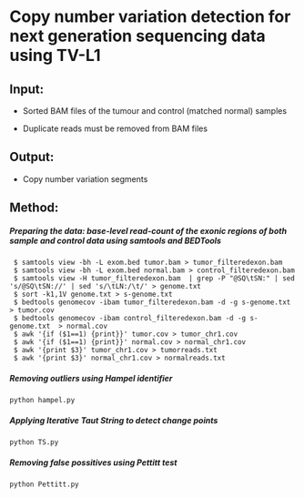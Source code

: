 # **Copy number variation detection for next generation sequencing data using TV-L1**

## **Input:**

- Sorted BAM files of the tumour and control (matched normal) samples

- Duplicate reads must be removed from BAM files

## **Output:**

- Copy number variation segments


## **Method:**

##### Preparing the data: base-level read-count of the exonic regions of both sample and control data using samtools and BEDTools

```
 $ samtools view -bh -L exom.bed tumor.bam > tumor_filteredexon.bam
 $ samtools view -bh -L exom.bed normal.bam > control_filteredexon.bam
 $ samtools view -H tumor_filteredexon.bam  | grep -P "@SQ\tSN:" | sed 's/@SQ\tSN://' | sed 's/\tLN:/\t/' > genome.txt
 $ sort -k1,1V genome.txt > s-genome.txt
 $ bedtools genomecov -ibam tumor_filteredexon.bam -d -g s-genome.txt  > tumor.cov
 $ bedtools genomecov -ibam control_filteredexon.bam -d -g s-genome.txt  > normal.cov 
 $ awk '{if ($1==1) {print}}' tumor.cov > tumor_chr1.cov
 $ awk '{if ($1==1) {print}}' normal.cov > normal_chr1.cov
 $ awk '{print $3}' tumor_chr1.cov > tumorreads.txt
 $ awk '{print $3}' normal_chr1.cov > normalreads.txt

```

##### Removing outliers using Hampel identifier
```
python hampel.py
```
##### Applying Iterative Taut String to detect change points
```
python TS.py
```
##### Removing false possitives using Pettitt test
```
python Pettitt.py
```

